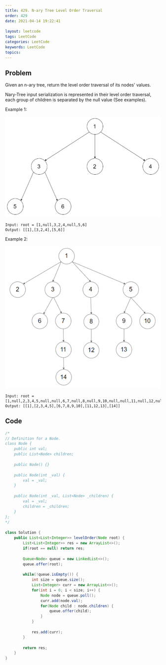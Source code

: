 ```yaml
---
title: 429. N-ary Tree Level Order Traversal
order: 429
date: 2021-04-14 19:22:41

layout: leetcode
tags: LeetCode
categories: LeetCode
keywords: LeetCode
topics:
---
```


## Problem

Given an n-ary tree, return the level order traversal of its nodes' values.

Nary-Tree input serialization is represented in their level order traversal, each group of children is separated by the null value (See examples).

Example 1:

![image tooltip here](./assets/429-1.png)

```
Input: root = [1,null,3,2,4,null,5,6]
Output: [[1],[3,2,4],[5,6]]
```

Example 2:

![image tooltip here](./assets/429-2.png)

```
Input: root = [1,null,2,3,4,5,null,null,6,7,null,8,null,9,10,null,null,11,null,12,null,13,null,null,14]
Output: [[1],[2,3,4,5],[6,7,8,9,10],[11,12,13],[14]]
```

## Code

```java
/*
// Definition for a Node.
class Node {
    public int val;
    public List<Node> children;

    public Node() {}

    public Node(int _val) {
        val = _val;
    }

    public Node(int _val, List<Node> _children) {
        val = _val;
        children = _children;
    }
};
*/

class Solution {
    public List<List<Integer>> levelOrder(Node root) {
        List<List<Integer>> res = new ArrayList<>();
        if(root == null) return res;

        Queue<Node> queue = new LinkedList<>();
        queue.offer(root);

        while(!queue.isEmpty()) {
            int size = queue.size();
            List<Integer> curr = new ArrayList<>();
            for(int i = 0; i < size; i++) {
                Node node = queue.poll();
                curr.add(node.val);
                for(Node child : node.children) {
                    queue.offer(child);
                }
            }

            res.add(curr);
        }

        return res;
    }
}
```
